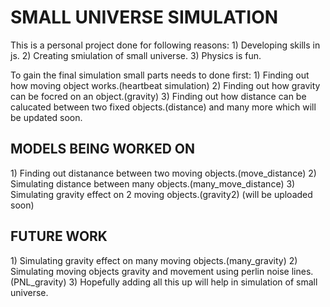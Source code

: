 <h1>SMALL UNIVERSE SIMULATION</h1>
This is a personal project done for following reasons:
1) Developing skills in js.
2) Creating smiulation of small universe.
3) Physics is fun.


To gain the final simulation small parts needs to done first:
     1) Finding out how moving object works.(heartbeat simulation)
     2) Finding out how gravity can be focred on an object.(gravity)
     3) Finding out how distance can be calucated between two fixed objects.(distance)
     and many more which will be updated soon.
     
<h2>MODELS BEING WORKED ON</h2>
1) Finding out distanance between two moving objects.(move_distance)
2) Simulating distance between many objects.(many_move_distance)
3) Simulating gravity effect on 2 moving objects.(gravity2)
(will be uploaded soon)

<h2>FUTURE WORK</h2>
1) Simulating gravity effect on many moving objects.(many_gravity)
2) Simulating moving objects gravity and movement using perlin noise lines.(PNL_gravity)
3) Hopefully adding all this up will help in simulation of small universe.
